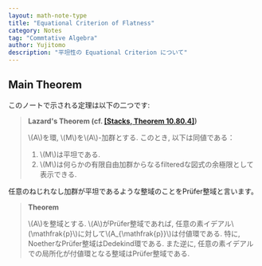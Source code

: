 ```yaml
---
layout: math-note-type
title: "Equational Criterion of Flatness"
category: Notes
tag: "Commtative Algebra"
author: Yujitomo
description: "平坦性の Equational Criterion について"
---
```


## Main Theorem

このノートで示される定理は以下の二つです:

> **Lazard's Theorem (cf. [[Stacks, Theorem 10.80.4]](https://stacks.math.columbia.edu/tag/058G))**
>
> \\(A\\)を環, \\(M\\)を\\(A\\)-加群とする. このとき, 以下は同値である：
> 1. \\(M\\)は平坦である.
> 2. \\(M\\)は何らかの有限自由加群からなるfilteredな図式の余極限として表示できる.

任意のねじれなし加群が平坦であるような整域のことをPrüfer整域と言います。

> **Theorem**
>
> \\(A\\)を整域とする. \\(A\\)がPrüfer整域であれば,
> 任意の素イデアル\\(\mathfrak{p}\\)に対して\\(A_{\mathfrak{p}}\\)は付値環である.
> 特に, NoetherなPrüfer整域はDedekind環である.
> また逆に, 任意の素イデアルでの局所化が付値環となる整域はPrüfer整域である.
